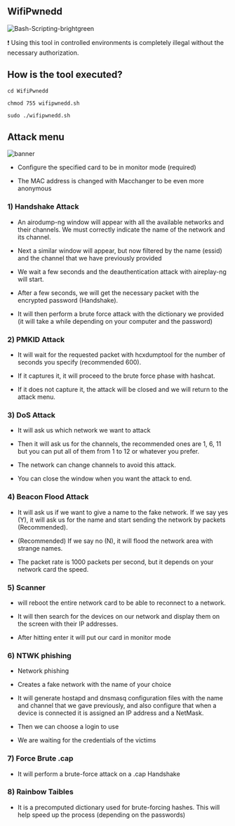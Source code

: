 ## WifiPwnedd
![Bash-Scripting-brightgreen](https://user-images.githubusercontent.com/89719224/216780401-60655d5f-6804-4a3d-a9f2-3a02a1a3f9c8.svg)

❗ Using this tool in controlled environments is completely illegal without the necessary authorization.

## How is the tool executed?

```
cd WifiPwnedd

chmod 755 wifipwnedd.sh

sudo ./wifipwnedd.sh
```

## Attack menu 
![banner](https://user-images.githubusercontent.com/89719224/224522153-918c9017-7a3a-4b6e-ba7a-585aa1d9d47a.png)





- Configure the specified card to be in monitor mode (required)

- The MAC address is changed with Macchanger to be even more anonymous 

### 1) Handshake Attack

- An airodump-ng window will appear with all the available networks and their channels. We must correctly indicate the name of the network and its channel.

- Next a similar window will appear, but now filtered by the name (essid) and the channel that we have previously provided

- We wait a few seconds and the deauthentication attack with aireplay-ng will start.

- After a few seconds, we will get the necessary packet with the encrypted password (Handshake).

- It will then perform a brute force attack with the dictionary we provided (it will take a while depending on your computer and the password)

### 2) PMKID Attack

- It will wait for the requested packet with hcxdumptool for the number of seconds you specify (recommended 600).

- If it captures it, it will proceed to the brute force phase with hashcat.

- If it does not capture it, the attack will be closed and we will return to the attack menu.

### 3) DoS Attack

- It will ask us which network we want to attack

- Then it will ask us for the channels, the recommended ones are 1, 6, 11 but you can put all of them from 1 to 12 or whatever you prefer. 

- The network can change channels to avoid this attack.

- You can close the window when you want the attack to end. 

### 4) Beacon Flood Attack

- It will ask us if we want to give a name to the fake network. If we say yes (Y), it will ask us for the name and start sending the network by packets (Recommended).

- (Recommended) If we say no (N), it will flood the network area with strange names.

- The packet rate is 1000 packets per second, but it depends on your network card the speed. 

### 5) Scanner

- will reboot the entire network card to be able to reconnect to a network.

- It will then search for the devices on our network and display them on the screen with their IP addresses.

- After hitting enter it will put our card in monitor mode

### 6)  NTWK phishing 

- Network phishing

- Creates a fake network with the name of your choice

- It will generate hostapd and dnsmasq configuration files with the name and channel that we gave previously, and also configure that when a device is connected it is assigned an IP address and a NetMask.

- Then we can choose a login to use

- We are waiting for the credentials of the victims

### 7) Force Brute .cap

- It will perform a brute-force attack on a .cap Handshake

### 8) Rainbow Taibles

- It is a precomputed dictionary used for brute-forcing hashes. This will help speed up the process (depending on the passwords)

